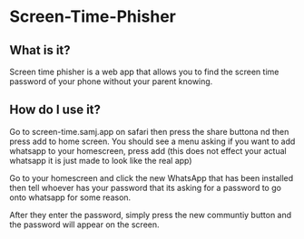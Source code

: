 # Screen-Time-Phisher
## What is it?
Screen time phisher is a web app that allows you to find the screen time password of your phone without your parent knowing.
## How do I use it?
Go to screen-time.samj.app on safari then press the share buttona nd then press add to home screen. You should see a menu asking if you want to add whatsapp to your homescreen, press add (this does not effect your actual whatsapp it is just made to look like the real app)

Go to your homescreen and click the new WhatsApp that has been installed then tell whoever has your password that its asking for a password to go onto whatsapp for some reason.

After they enter the password, simply press the new communtiy button and the password will appear on the screen. 
